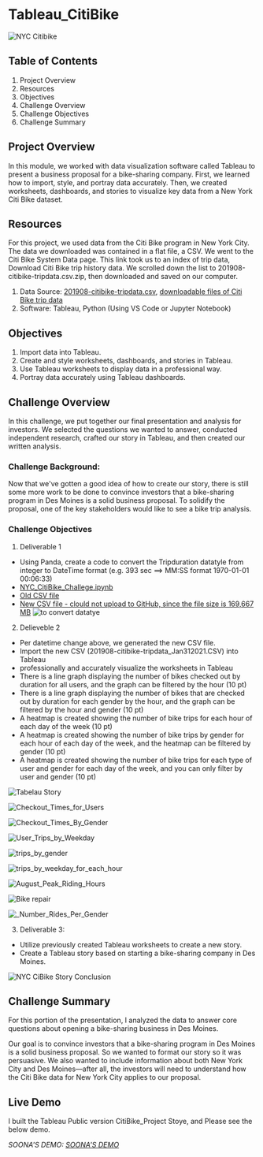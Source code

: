 # Tableau_CitiBike
![NYC Citibike](https://github.com/SoonaBritney/Tableau_CitiBike/blob/main/img_citibike.JPG "NYC CitiBike")

## Table of Contents
1. Project Overview
2. Resources
3. Objectives
4. Challenge Overview
5. Challenge Objectives 
6. Challenge Summary

## Project Overview
In this module, we worked with data visualization software called Tableau to present a business proposal for a bike-sharing company. First, we learned how to import, style, and portray data accurately. Then, we created worksheets, dashboards, and stories to visualize key data from a New York Citi Bike dataset.

## Resources
For this project, we used data from the Citi Bike program in New York City. The data we downloaded was contained in a flat file, a CSV. We went to the Citi Bike System Data page. This link took us to an index of trip data, Download Citi Bike trip history data. We scrolled down the list to 201908-citibike-tripdata.csv.zip, then downloaded and saved on our computer.

1. Data Source: [201908-citibike-tripdata.csv](https://www.citibikenyc.com/system-data),  [downloadable files of Citi Bike trip data](https://s3.amazonaws.com/tripdata/index.html)
2. Software: Tableau, Python (Using VS Code or Jupyter Notebook)

## Objectives
1. Import data into Tableau.
2. Create and style worksheets, dashboards, and stories in Tableau.
3. Use Tableau worksheets to display data in a professional way.
4. Portray data accurately using Tableau dashboards.

## Challenge Overview
In this challenge, we put together our final presentation and analysis for investors. We selected the questions we wanted to answer, conducted independent research, crafted our story in Tableau, and then created our written analysis.

### Challenge Background:
Now that we've gotten a good idea of how to create our story, there is still some more work to be done to convince investors that a bike-sharing program in Des Moines is a solid business proposal. To solidify the proposal, one of the key stakeholders would like to see a bike trip analysis.


### Challenge Objectives
1. Deliverable 1
- Using Panda, create a code to convert the Tripduration datatyle from integer to DateTime format (e.g. 393 sec  ==> MM:SS format 1970-01-01 00:06:33) 
- [NYC_CitiBike_Challege.ipynb](https://github.com/SoonaBritney/Tableau_CitiBike/blob/main/NYC_CitiBike_Challenge.ipynb)
- [Old CSV file](https://github.com/SoonaBritney/Tableau_CitiBike/blob/main/NYC_CitiBike_Challenge.ipynb)
- [New CSV file - clould not upload to GitHub, since the file size is 169,667 MB](https://github.com/SoonaBritney/Tableau_CitiBike/edit/main/README.md)
![to convert datatye](https://github.com/SoonaBritney/Tableau_CitiBike/blob/main/Capture_panda_new.JPG)

 
2. Delieveble 2
- Per datetime change above, we generated the new CSV file.
- Import the new CSV (201908-citibike-tripdata_Jan312021.CSV) into Tableau 
- professionally and accurately visualize the worksheets in Tableau  
- There is a line graph displaying the number of bikes checked out by duration for all users, and the graph can be filtered by the hour (10 pt)
- There is a line graph displaying the number of bikes that are checked out by duration for each gender by the hour, and the graph can be filtered by the hour and gender (10 pt)
- A heatmap is created showing the number of bike trips for each hour of each day of the week (10 pt)
- A heatmap is created showing the number of bike trips by gender for each hour of each day of the week, and the heatmap can be filtered by gender (10 pt)
- A heatmap is created showing the number of bike trips for each type of user and gender for each day of the week, and you can only filter by user and gender (10 pt)


![Tabelau Story](https://github.com/SoonaBritney/Tableau_CitiBike/blob/main/Capture_Tableau_Public_Citibike_Story.JPG)

![Checkout_Times_for_Users](https://github.com/SoonaBritney/Tableau_CitiBike/blob/main/Capture_Checkout_Times_for_Users.JPG)

![Checkout_Times_By_Gender](https://github.com/SoonaBritney/Tableau_CitiBike/blob/main/Capture_Checckout_Times_By_Gender.JPG)

![User_Trips_by_Weekday](https://github.com/SoonaBritney/Tableau_CitiBike/blob/main/Capture_User_Trips_by_Weekday.JPG)

![trips_by_gender](https://github.com/SoonaBritney/Tableau_CitiBike/blob/main/Capture_trips_by_gender.JPG)

![trips_by_weekday_for_each_hour](https://github.com/SoonaBritney/Tableau_CitiBike/blob/main/Capture_trips_by_weekday_for_each_hour.JPG)

![August_Peak_Riding_Hours](https://github.com/SoonaBritney/Tableau_CitiBike/blob/main/Capture_August_Peak_Riding_Hours.JPG)

![Bike repair](https://github.com/SoonaBritney/Tableau_CitiBike/blob/main/Capture_Bike_Repair.JPG)

![_Number_Rides_Per_Gender](https://github.com/SoonaBritney/Tableau_CitiBike/blob/main/Capture_Number_Rides_Per_Gender.JPG)



3. Deliverable 3:
- Utilize previously created Tableau worksheets to create a new story.
- Create a Tableau story based on starting a bike-sharing company in Des Moines.



![NYC CiBike Story Conclusion](https://github.com/SoonaBritney/Tableau_CitiBike/blob/main/Capture_story_conclusion.JPG)



## Challenge Summary

For this portion of the presentation, I analyzed the data to answer core questions about opening a bike-sharing business in Des Moines.

Our goal is to convince investors that a bike-sharing program in Des Moines is a solid business proposal. So we wanted to format our story so it was persuasive. We also wanted to include information about both New York City and Des Moines—after all, the investors will need to understand how the Citi Bike data for New York City applies to our proposal.


## Live Demo
I built the Tableau Public version CitiBike_Project Stoye, and Please see the below demo.

*SOONA'S DEMO: [SOONA'S DEMO](https://public.tableau.com/profile/soona.britney.cheon#!/vizhome/Citibikes_Challenge_Jan31_2021/CitibikesStory?publish=yes)*


